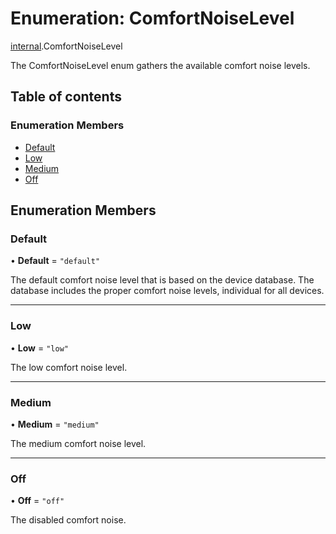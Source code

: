 # Enumeration: ComfortNoiseLevel

[internal](../modules/internal.md).ComfortNoiseLevel

The ComfortNoiseLevel enum gathers the available comfort noise levels.

## Table of contents

### Enumeration Members

- [Default](internal.ComfortNoiseLevel.md#default)
- [Low](internal.ComfortNoiseLevel.md#low)
- [Medium](internal.ComfortNoiseLevel.md#medium)
- [Off](internal.ComfortNoiseLevel.md#off)

## Enumeration Members

### Default

• **Default** = ``"default"``

The default comfort noise level that is based on the device database. The database includes the proper comfort noise levels, individual for all devices.

___

### Low

• **Low** = ``"low"``

The low comfort noise level.

___

### Medium

• **Medium** = ``"medium"``

The medium comfort noise level.

___

### Off

• **Off** = ``"off"``

The disabled comfort noise.
